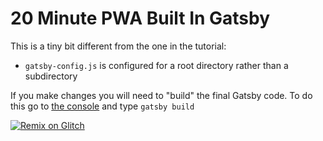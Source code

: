 # 20 Minute PWA Built In Gatsby
This is a tiny bit different from the one in the tutorial:
* `gatsby-config.js` is configured for a root directory rather than a subdirectory

If you make changes you will need to "build" the final Gatsby code. 
To do this go to [the console](https://glitch.com/faq#console) and type `gatsby build`

[![Remix on Glitch](https://cdn.glitch.com/2703baf2-b643-4da7-ab91-7ee2a2d00b5b%2Fremix-button.svg)](https://glitch.com/edit/#!/remix/gatsby-20-min-pwa)